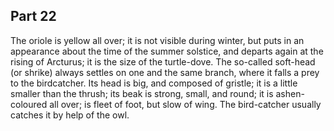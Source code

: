 ## Part 22

The oriole is yellow all over; it is not visible during winter, but puts in an appearance about the time of the summer solstice, and departs again at the rising of Arcturus; it is the size of the turtle-dove.
The so-called soft-head (or shrike) always settles on one and the same branch, where it falls a prey to the birdcatcher.
Its head is big, and composed of gristle; it is a little smaller than the thrush; its beak is strong, small, and round; it is ashen-coloured all over; is fleet of foot, but slow of wing.
The bird-catcher usually catches it by help of the owl.

